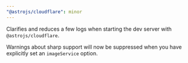 ```yaml
---
"@astrojs/cloudflare": minor
---
```


Clarifies and reduces a few logs when starting the dev server with `@astrojs/cloudflare`.

Warnings about sharp support will now be suppressed when you have explicitly set an `imageService` option.
